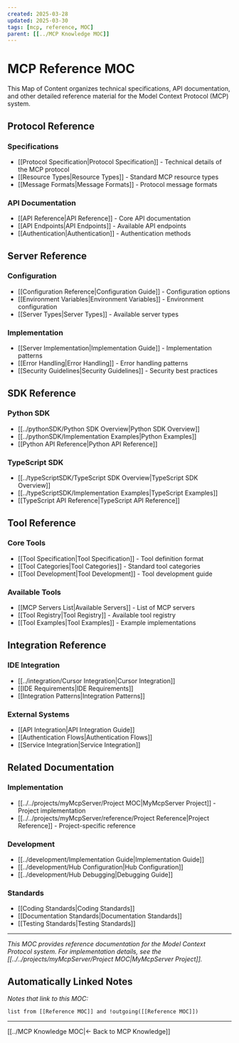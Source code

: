```yaml
---
created: 2025-03-28
updated: 2025-03-30
tags: [mcp, reference, MOC]
parent: [[../MCP Knowledge MOC]]
---
```


# MCP Reference MOC

This Map of Content organizes technical specifications, API documentation, and other detailed reference material for the Model Context Protocol (MCP) system.

## Protocol Reference

### Specifications

- [[Protocol Specification|Protocol Specification]] - Technical details of the MCP protocol
- [[Resource Types|Resource Types]] - Standard MCP resource types
- [[Message Formats|Message Formats]] - Protocol message formats

### API Documentation

- [[API Reference|API Reference]] - Core API documentation
- [[API Endpoints|API Endpoints]] - Available API endpoints
- [[Authentication|Authentication]] - Authentication methods

## Server Reference

### Configuration

- [[Configuration Reference|Configuration Guide]] - Configuration options
- [[Environment Variables|Environment Variables]] - Environment configuration
- [[Server Types|Server Types]] - Available server types

### Implementation

- [[Server Implementation|Implementation Guide]] - Implementation patterns
- [[Error Handling|Error Handling]] - Error handling patterns
- [[Security Guidelines|Security Guidelines]] - Security best practices

## SDK Reference

### Python SDK

- [[../pythonSDK/Python SDK Overview|Python SDK Overview]]
- [[../pythonSDK/Implementation Examples|Python Examples]]
- [[Python API Reference|Python API Reference]]

### TypeScript SDK

- [[../typeScriptSDK/TypeScript SDK Overview|TypeScript SDK Overview]]
- [[../typeScriptSDK/Implementation Examples|TypeScript Examples]]
- [[TypeScript API Reference|TypeScript API Reference]]

## Tool Reference

### Core Tools

- [[Tool Specification|Tool Specification]] - Tool definition format
- [[Tool Categories|Tool Categories]] - Standard tool categories
- [[Tool Development|Tool Development]] - Tool development guide

### Available Tools

- [[MCP Servers List|Available Servers]] - List of MCP servers
- [[Tool Registry|Tool Registry]] - Available tool registry
- [[Tool Examples|Tool Examples]] - Example implementations

## Integration Reference

### IDE Integration

- [[../integration/Cursor Integration|Cursor Integration]]
- [[IDE Requirements|IDE Requirements]]
- [[Integration Patterns|Integration Patterns]]

### External Systems

- [[API Integration|API Integration Guide]]
- [[Authentication Flows|Authentication Flows]]
- [[Service Integration|Service Integration]]

## Related Documentation

### Implementation

- [[../../projects/myMcpServer/Project MOC|MyMcpServer Project]] - Project implementation
- [[../../projects/myMcpServer/reference/Project Reference|Project Reference]] - Project-specific reference

### Development

- [[../development/Implementation Guide|Implementation Guide]]
- [[../development/Hub Configuration|Hub Configuration]]
- [[../development/Hub Debugging|Debugging Guide]]

### Standards

- [[Coding Standards|Coding Standards]]
- [[Documentation Standards|Documentation Standards]]
- [[Testing Standards|Testing Standards]]

---

_This MOC provides reference documentation for the Model Context Protocol system. For implementation details, see the [[../../projects/myMcpServer/Project MOC|MyMcpServer Project]]._

## Automatically Linked Notes

_Notes that link to this MOC:_

```dataview
list from [[Reference MOC]] and !outgoing([[Reference MOC]])
```

---

[[../MCP Knowledge MOC|← Back to MCP Knowledge]]

